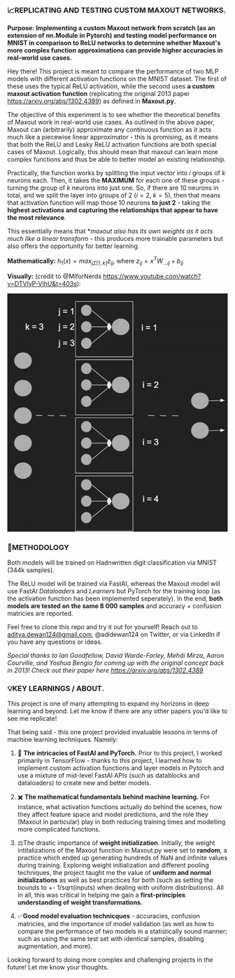 
### 📈REPLICATING AND TESTING CUSTOM MAXOUT NETWORKS.

**Purpose: Implementing a custom Maxout network from scratch (as an extension of nn.Module in Pytorch) and testing model performance on MNIST in comparison to ReLU networks to determine whether Maxout's more complex function approximations can provide higher accuracies in real-world use cases.**

Hey there! This project is meant to compare the performance of two MLP models with different activation functions on the MNIST dataset. 
The first of these uses the typical ReLU activation, while the second uses **a custom maxout activation function** (replicating the original 2013 paper https://arxiv.org/abs/1302.4389) as defined in **Maxout.py**.

The objective of this experiment is to see whether the theoretical benefits of Maxout work in real-world use cases. As outlined in the above paper, Maxout can (arbitrarily) approximate any continuous function as it acts much like a piecewise linear approximator - this is promising, as it means that both the ReLU and Leaky ReLU activation functions are both special cases of Maxout. Logically, this should mean that maxout can learn more complex functions and thus be able to better model an existing relationship.

Practically, the function works by splitting the input vector into *i* groups of *k* neurons each. Then, it takes the **MAXIMUM** for each one of these groups - turning the group of *k* neurons into just one. So, if there are 10 neurons in total, and we split the layer into groups of 2 ($i=2$, $k=5$), then that means that activation function will map those 10 neurons **to just 2** - taking the **highest activations and capturing the relationships that appear to have the most relevance**.

This essentially means that **maxout also has its own weights as it acts much like a linear transform* - this produces more trainable parameters but also offers the opportunity for better learning.

**Mathematically:**
$h_1(x)=max_{jΣ[1, k]}z_{ij}$, where $z_{ij}=x^TW_{...ij}+b_{ij}$

**Visually:** (credit to @MlforNerds https://www.youtube.com/watch?v=DTVlyP-VihU&t=403s):

<img src="./images/MAXOUT_DIAGRAM_MLFORNERDS.jpg" alt="Maxout Diagram" />

### 📝METHODOLOGY
Both models will be trained on Hadnwritten digit classification via MNIST (344k samples). 

The ReLU model will be trained via FastAI, whereas the Maxout model will use FastAI *Dataloaders* and *Learners* but PyTorch for the training loop (as the activation function has been implemented seperately). In the end, **both models are tested on the same 8 000 samples** and accuracy + confusion matricies are reported.

Feel free to clone this repo and try it out for yourself! Reach out to aditya.dewan124@gmail.com, @adidewan124 on Twitter, or via LinkedIn if you have any questions or ideas.

*Special thanks to Ian Goodfellow, David Warde-Farley, Mehdi Mirza, Aaron Courville, and Yoshua Bengio for coming up with the original concept back in 2013! Check out their paper here https://arxiv.org/abs/1302.4389*

### 💡KEY LEARNINGS / ABOUT.

This project is one of many attempting to expand my horizons in deep learning and beyond. Let me know if there are any other papers you'd like to see me replicate!

That being said - this one project provided invaluable lessons in terms of machine learning techniques. Namely:

1. 🧠 **The intricacies of FastAI and PyTorch.** Prior to this project, I worked primarily in TensorFlow - thanks to this project, I learned how to implement custom activation functions and layer models in Pytorch and use a mixture of mid-level FastAI APIs (such as datablocks and dataloaders) to create new and better models.

2. ✖️ **The mathematical fundamentals behind machine learning.** For instance, what activation functions actually do behind the scenes, how they affect feature space and model predictions, and the role they (Maxout in particular) play in both reducing training times and modelling more complicated functions.

3. ⚖️The drastic importance of **weight initialization**. Initially, the weight intitalizations of the Maxout function in Maxout.py were set to **random**, a practice which ended up generating hundreds of NaN and infinite values during training. Exploring weight initialization and different pooling techniques, the project taught me the value of **uniform and normal initializations** as well as best practices for both (such as setting the bounds to +- 1/sqrt(inputs) when dealing with uniform distributions). All in all, this was critical in helping me gain a **first-principles understanding of weight transformations.**

4. ✅**Good model evaluation technicques** - accuracies, confusion matricies, and the importance of model validation (as well as how to compare the performance of two models in a statistically sound manner; such as using the same test set with identical samples, disabling augmentation, and more).

Looking forward to doing more complex and challenging projects in the future! Let me know your thoughts.